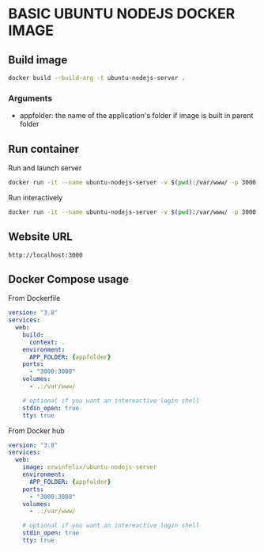# BASIC UBUNTU NODEJS DOCKER IMAGE

## Build image

```sh
docker build --build-arg -t ubuntu-nodejs-server .
```

### Arguments

- appfolder: the name of the application's folder if image is built in parent folder

## Run container

Run and launch server

```sh
docker run -it --name ubuntu-nodejs-server -v $(pwd):/var/www/ -p 3000:3000 ubuntu-nodejs-server
```

Run interactively

```sh
docker run -it --name ubuntu-nodejs-server -v $(pwd):/var/www/ -p 3000:3000 ubuntu-nodejs-server bash
```

## Website URL

```
http://localhost:3000
```

## Docker Compose usage


From Dockerfile

```yaml
version: "3.8"
services:
  web:
    build:
      context: .
    environment:
      APP_FOLDER: {appfolder}
    ports:
      - "3000:3000"
    volumes:
      - .:/var/www/

    # optional if you want an intereactive login shell
    stdin_open: true
    tty: true
```

From Docker hub

```yaml
version: "3.8"
services:
  web:
    image: erwinfelix/ubuntu-nodejs-server
    environment:
      APP_FOLDER: {appfolder}
    ports:
      - "3000:3000"
    volumes:
      - .:/var/www/

    # optional if you want an intereactive login shell
    stdin_open: true
    tty: true
```
